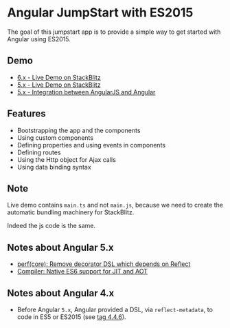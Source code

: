 # Angular JumpStart with ES2015

The goal of this jumpstart app is to provide a simple way to get started with
Angular using ES2015.

## Demo

- [6.x - Live Demo on StackBlitz](https://stackblitz.com/edit/angularjs-irc-starter-lxx5bx)
- [5.x - Live Demo on StackBlitz](https://stackblitz.com/edit/angularjs-irc-starter-gskpun)
- [5.x - Integration between AngularJS and Angular](https://stackblitz.com/edit/ngupgradelite-playground)

## Features

- Bootstrapping the app and the components
- Using custom components
- Defining properties and using events in components
- Defining routes
- Using the Http object for Ajax calls
- Using data binding syntax

## Note

Live demo contains `main.ts` and not `main.js`, because we need to 
create the automatic bundling machinery for StackBlitz.

Indeed the js code is the same.

## Notes about Angular 5.x

- [perf(core): Remove decorator DSL which depends on Reflect](https://github.com/angular/angular/commit/cac130eff9b9cb608f2308ae40c42c9cd1850c4d#diff-635fe23be5795132e3385c8f4899dc3a)
- [Compiler: Native ES6 support for JIT and AOT](https://github.com/angular/angular/issues/15127)

## Notes about Angular 4.x

- Before Angular `5.x`, Angular provided a DSL, via `reflect-metadata`,  to code 
in ES5 or ES2015 (see [tag 4.4.6](https://github.com/albertosantini/angular2-es5-jumpstart/tree/4.4.6)).
